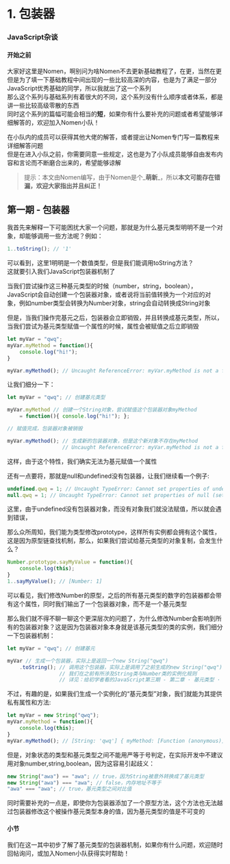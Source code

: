 # 1. 包装器

### JavaScript杂谈

#### 开始之前

大家好这里是Nomen，啊别问为啥Nomen不去更新基础教程了，在更，当然在更\
但是为了填一下基础教程中间出现的一些比较高深的内容，也是为了满足一部分JavaScript优秀基础的同学，所以我就出了这一个系列\
那么这个系列与基础系列有着很大的不同，这个系列没有什么顺序或者体系，都是讲一些比较高级零散的东西\
同时这个系列的篇幅可能会相当的**短**，如果你有什么要补充的问题或者希望能够详细解答的，欢迎加入Nomen小队！

在小队内的成员可以获得其他大佬的解答，或者提出让Nomen专门写一篇教程来详细解答问题\
但是在进入小队之前，你需要同意一些规定，这也是为了小队成员能够自由发布内容和言论而不断磨合出来的，希望能够谅解

> 提示：本文由Nomen编写，由于Nomen是个_**萌新**_，所以**本文可能存在错漏，欢迎大家指出并且纠正！**

## 第一期 - 包装器

我首先来解释一下可能困扰大家一个问题，那就是为什么基元类型明明不是一个对象，却能够调用一些方法呢？例如：

```javascript
1..toString(); // '1'
```

可以看到，这里1明明是一个数值类型，但是我们能调用toString方法？\
这就要引入我们JavaScript包装器机制了

当我们尝试操作这三种基元类型的时候（number，string，boolean），JavaScript会自动创建一个包装器对象，或者说将当前值转换为一个对应的对象，例如number类型会转换为Number对象，string会自动转换成String对象

但是，当我们操作完基元之后，包装器会立即销毁，并且转换成基元类型，所以，当我们尝试为基元类型赋值一个属性的时候，属性会被赋值之后立即销毁

```javascript
let myVar = "qwq";
myVar.myMethod = function(){
    console.log("hi!");
}

myVar.myMethod(); // Uncaught ReferenceError: myVar.myMethod is not a function
```

让我们细分一下：

```javascript
let myVar = "qwq"; // 创建基元类型

myVar.myMethod // 创建一个String对象，尝试赋值这个包装器对象myMethod
    = function(){ console.log("hi!"); };

// 赋值完成，包装器对象被销毁

myVar.myMethod(); // 生成新的包装器对象，但是这个新对象不存在myMethod
                  // Uncaught ReferenceError: myVar.myMethod is not a function

```

这样，由于这个特性，我们确实无法为基元赋值一个属性

还有一点要将，那就是null和undefined没有包装器，让我们继续看一个例子:

```javascript
undefined.qwq = 1; // Uncaught TypeError: Cannot set properties of undefined (setting 'qwq')
null.qwq = 1; // Uncaught TypeError: Cannot set properties of null (setting 'qwq')
```

这里，由于undefined没有包装器对象，而没有对象我们就没法赋值，所以就会遇到错误，

那么众所周知，我们能为类型修改prototype，这样所有实例都会拥有这个属性，这是因为原型链查找机制，那么，如果我们尝试给基元类型的对象复制，会发生什么？

```javascript
Number.prototype.sayMyValue = function(){
    console.log(this);
}
1..sayMyValue(); // [Number: 1]
```

可以看见，我们修改Number的原型，之后的所有基元类型的数字的包装器都会带有这个属性，同时我们输出了一个包装器对象，而不是一个基元类型

那么我们就不得不聊一聊这个更深层次的问题了，为什么修改Number会影响到所有的包装器对象？这是因为包装器对象本身就是该基元类型的类的实例，我们细分一下包装器机制：

```javascript
let myVar = "qwq"; // 创建基元

myVar // 生成一个包装器，实际上是返回一个new String("qwq")
    .toString(); // 调用这个包装器，实际上是调用了之前生成的new String("qwq")
                 // 我们在之前有所涉及String类与Number类的实例化规则
                 // 详见：给初学者看的JavaScript第三期 - 第二章 · 基元类型 · 第二小节：String
```

不过，有趣的是，如果我们生成一个实例化的“基元类型”对象，我们就能为其提供私有属性和方法:

```javascript
let myVar = new String("qwq");
myVar.myMethod = function(){
    console.log(this);
}
myVar.myMethod(); // [String: 'qwq'] { myMethod: [Function (anonymous)] }
```

但是，对象状态的类型和基元类型之间不能用严等于号判定，在实际开发中不建议用对象number,string,boolean，因为这容易引起歧义：

```javascript
new String("awa") == "awa"; // true，因为String被意外转换成了基元类型
new String("awa") === "awa"; // false，内存地址不等于
"awa" === "awa"; // true，基元类型之间对比值
```

同时需要补充的一点是，即使你为包装器添加了一个原型方法，这个方法也无法越过包装器修改这个被操作基元类型本身的值，因为基元类型的值是不可变的

#### 小节

我们在这一其中初步了解了基元类型的包装器机制，如果你有什么问题，欢迎随时回帖询问，或加入Nomen小队获得实时帮助！
